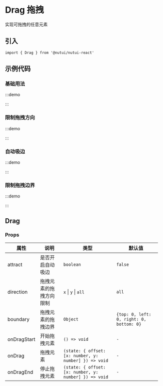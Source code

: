 # Drag 拖拽

实现可拖拽的任意元素

## 引入

```tsx
import { Drag } from '@nutui/nutui-react'
```

## 示例代码

### 基础用法

:::demo

<CodeBlock src='h5/demo1.tsx'></CodeBlock>

:::

### 限制拖拽方向

:::demo

<CodeBlock src='h5/demo2.tsx'></CodeBlock>

:::

### 自动吸边

:::demo

<CodeBlock src='h5/demo3.tsx'></CodeBlock>

:::

### 限制拖拽边界

:::demo

<CodeBlock src='h5/demo4.tsx'></CodeBlock>

:::

## Drag

### Props

| 属性 | 说明 | 类型 | 默认值 |
| --- | --- | --- | --- |
| attract | 是否开启自动吸边 | `boolean` | `false` |
| direction | 拖拽元素的拖拽方向限制 | `x` \| `y` \| `all` | `all` |
| boundary | 拖拽元素的拖拽边界 | `Object` | `{top: 0, left: 0, right: 0, bottom: 0}` |
| onDragStart | 开始拖拽元素 | `() => void` | `-` |
| onDrag | 拖拽元素 | `(state: { offset: [x: number, y: number] }) => void` | `-` |
| onDragEnd | 停止拖拽元素 | `(state: { offset: [x: number, y: number] }) => void` | `-` |
